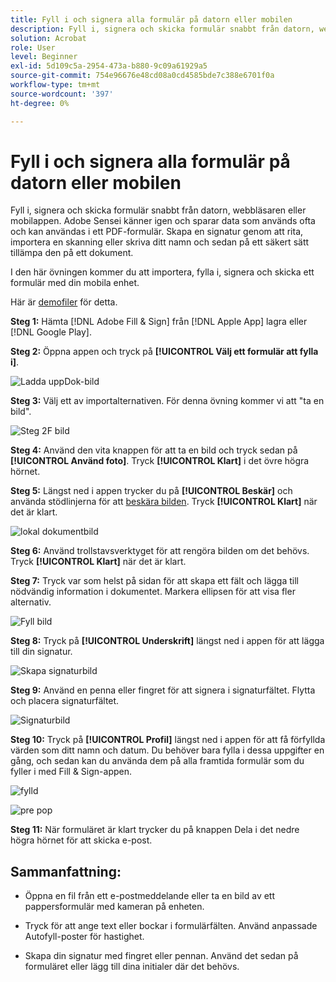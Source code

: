 ```yaml
---
title: Fyll i och signera alla formulär på datorn eller mobilen
description: Fyll i, signera och skicka formulär snabbt från datorn, webbläsaren eller mobilappen
solution: Acrobat
role: User
level: Beginner
exl-id: 5d109c5a-2954-473a-b880-9c09a61929a5
source-git-commit: 754e96676e48cd08a0cd4585bde7c388e6701f0a
workflow-type: tm+mt
source-wordcount: '397'
ht-degree: 0%

---
```


# Fyll i och signera alla formulär på datorn eller mobilen

Fyll i, signera och skicka formulär snabbt från datorn, webbläsaren eller mobilappen. Adobe Sensei känner igen och sparar data som används ofta och kan användas i ett PDF-formulär. Skapa en signatur genom att rita, importera en skanning eller skriva ditt namn och sedan på ett säkert sätt tillämpa den på ett dokument.

I den här övningen kommer du att importera, fylla i, signera och skicka ett formulär med din mobila enhet.

Här är [demofiler](assets/03_FillSignScan.zip) för detta.

**Steg 1:** Hämta [!DNL Adobe Fill & Sign] från [!DNL Apple App] lagra eller [!DNL Google Play].

**Steg 2:** Öppna appen och tryck på **[!UICONTROL Välj ett formulär att fylla i]**.

![Ladda uppDok-bild](assets/mobilescan.jpg)

**Steg 3:** Välj ett av importalternativen. För denna övning kommer vi att &quot;ta en bild&quot;.

![Steg 2F bild](assets/Step2F.jpg)

**Steg 4:** Använd den vita knappen för att ta en bild och tryck sedan på **[!UICONTROL Använd foto]**. Tryck **[!UICONTROL Klart]** i det övre högra hörnet.

**Steg 5:** Längst ned i appen trycker du på **[!UICONTROL Beskär]** och använda stödlinjerna för att [beskära bilden](https://www.adobe.com/acrobat/online/crop-pdf.html). Tryck **[!UICONTROL Klart]** när det är klart.

![lokal dokumentbild](assets/localdoc.jpg)

**Steg 6:** Använd trollstavsverktyget för att rengöra bilden om det behövs. Tryck **[!UICONTROL Klart]** när det är klart.

**Steg 7:** Tryck var som helst på sidan för att skapa ett fält och lägga till nödvändig information i dokumentet. Markera ellipsen för att visa fler alternativ.

![Fyll bild](assets/fill.jpg)


**Steg 8:** Tryck på **[!UICONTROL Underskrift]** längst ned i appen för att lägga till din signatur.

![Skapa signaturbild](assets/createsign.jpg)

**Steg 9:** Använd en penna eller fingret för att signera i signaturfältet. Flytta och placera signaturfältet.

![Signaturbild](assets/sign.jpg)

**Steg 10:** Tryck på **[!UICONTROL Profil]** längst ned i appen för att få förfyllda värden som ditt namn och datum. Du behöver bara fylla i dessa uppgifter en gång, och sedan kan du använda dem på alla framtida formulär som du fyller i med Fill &amp; Sign-appen.

![fylld](assets/filled.jpg)

![pre pop](assets/prepop.jpg)

**Steg 11:** När formuläret är klart trycker du på knappen Dela i det nedre högra hörnet för att skicka e-post.

## Sammanfattning:

* Öppna en fil från ett e-postmeddelande eller ta en bild av ett pappersformulär med kameran på enheten.

* Tryck för att ange text eller bockar i formulärfälten. Använd anpassade Autofyll-poster för hastighet.

* Skapa din signatur med fingret eller pennan. Använd det sedan på formuläret eller lägg till dina initialer där det behövs.
